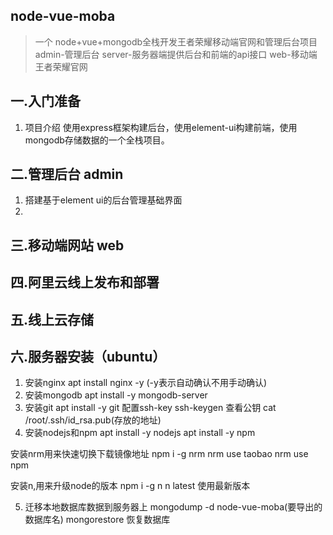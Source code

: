 ## node-vue-moba
>一个 node+vue+mongodb全栈开发王者荣耀移动端官网和管理后台项目
admin-管理后台
server-服务器端提供后台和前端的api接口
web-移动端王者荣耀官网

## 一.入门准备
1. 项目介绍
    使用express框架构建后台，使用element-ui构建前端，使用mongodb存储数据的一个全栈项目。  
## 二.管理后台 admin
1. 搭建基于element ui的后台管理基础界面
2. 
## 三.移动端网站 web
## 四.阿里云线上发布和部署
## 五.线上云存储
## 六.服务器安装（ubuntu）
1. 安装nginx
apt install nginx -y (-y表示自动确认不用手动确认)
2. 安装mongodb
apt install -y mongodb-server
3. 安装git
apt install -y git
配置ssh-key
ssh-keygen
查看公钥
cat /root/.ssh/id_rsa.pub(存放的地址)
4. 安装nodejs和npm
apt install -y nodejs
apt install -y npm

安装nrm用来快速切换下载镜像地址
npm i -g nrm
nrm use taobao
nrm use npm

安装n,用来升级node的版本
npm i -g n
 n latest 使用最新版本

5. 迁移本地数据库数据到服务器上
 mongodump -d node-vue-moba(要导出的数据库名)
 mongorestore 恢复数据库